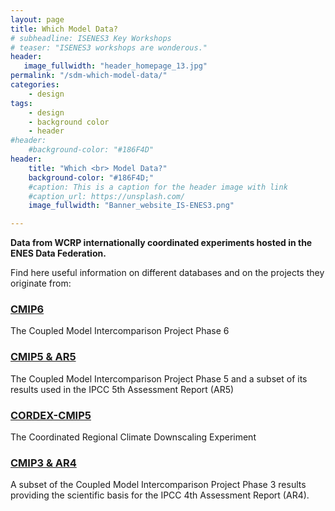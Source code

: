 ```yaml
---
layout: page
title: Which Model Data?
# subheadline: ISENES3 Key Workshops
# teaser: "ISENES3 workshops are wonderous."
header:
   image_fullwidth: "header_homepage_13.jpg"
permalink: "/sdm-which-model-data/"
categories:
    - design
tags:
    - design
    - background color
    - header
#header:
    #background-color: "#186F4D"
header:
    title: "Which <br> Model Data?"
    background-color: "#186F4D;"
    #caption: This is a caption for the header image with link
    #caption_url: https://unsplash.com/
    image_fullwidth: "Banner_website_IS-ENES3.png"

---
```


**Data from WCRP internationally coordinated experiments hosted in the ENES Data Federation.**

Find here useful information on different databases and on the projects they originate from:

### [CMIP6](https://valeriupredoi.github.io/sdm-which-model-data-detailed#cmip6-detailed)
The Coupled Model Intercomparison Project Phase 6

### [CMIP5 & AR5](https://valeriupredoi.github.io/sdm-which-model-data-detailed#cmip5-detailed)
The Coupled Model Intercomparison Project Phase 5 and a subset of its results used in the IPCC 5th Assessment Report (AR5)

### [CORDEX-CMIP5](https://valeriupredoi.github.io/sdm-which-model-data-detailed#cordex-detailed)
The Coordinated Regional Climate Downscaling Experiment

### [CMIP3 & AR4](https://valeriupredoi.github.io/sdm-which-model-data-detailed#cmip3-detailed)
A subset of the Coupled Model Intercomparison Project Phase 3 results providing the scientific basis for the IPCC 4th Assessment Report (AR4).
